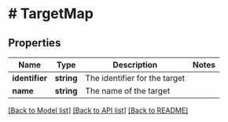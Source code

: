 # # TargetMap

## Properties

Name | Type | Description | Notes
------------ | ------------- | ------------- | -------------
**identifier** | **string** | The identifier for the target |
**name** | **string** | The name of the target |

[[Back to Model list]](../../README.md#models) [[Back to API list]](../../README.md#endpoints) [[Back to README]](../../README.md)
